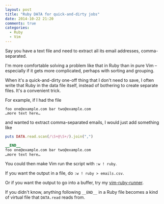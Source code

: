 ```yaml
---
layout: post
title: "Ruby DATA for quick-and-dirty jobs"
date: 2014-10-22 21:20
comments: true
categories:
  - Ruby
  - Vim
---
```


Say you have a text file and need to extract all its email addresses, comma-separated.

I'm more comfortable solving a problem like that in Ruby than in pure Vim – especially if it gets more complicated, perhaps with sorting and grouping.

When it's a quick-and-dirty one-off thing that I don't need to save, I often write that Ruby in the data file itself, instead of bothering to create separate files. It's a convenient trick.

For example, if I had the file

``` linenos:false
foo one@example.com bar two@example.com
…more text here…
```

and wanted to extract comma-separated emails, I would just add something like

``` ruby linenos:false
puts DATA.read.scan(/\S+@\S+/).join(",")

__END__
foo one@example.com bar two@example.com
…more text here…
```

You could then make Vim run the script with `:w ! ruby`.

If you want the output in a file, do `:w ! ruby > emails.csv`.

Or if you want the output to go into a buffer, try my [vim-ruby-runner](https://github.com/henrik/vim-ruby-runner).

If you didn't know, anything following `__END__` in a Ruby file becomes a kind of virtual file that `DATA.read` reads from.
